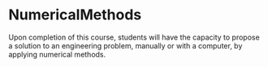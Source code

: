 # NumericalMethods
Upon completion of this course, students will have the capacity to propose a solution to an engineering problem, manually or with a computer, by applying numerical methods.

